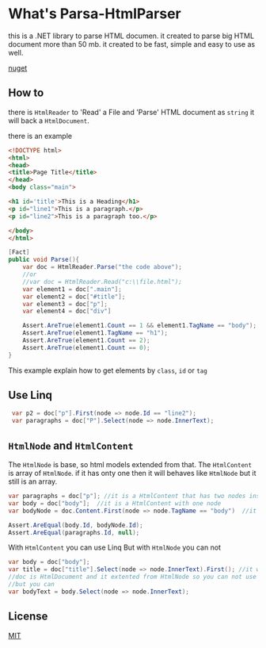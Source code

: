 # What's Parsa-HtmlParser
this is a .NET library to parse HTML documen. it created to parse big HTML document more than 50 mb. it created to be fast, simple and easy to use as well.

[nuget](https://www.nuget.org/packages/Parsa-HtmlParser/)

## How to

there is `HtmlReader` to 'Read' a File and 'Parse' HTML document as `string` it will back a `HtmlDocument`.

there is an example
```html
<!DOCTYPE html>
<html>
<head>
<title>Page Title</title>
</head>
<body class="main">

<h1 id='title'>This is a Heading</h1>
<p id="line1">This is a paragraph.</p>
<p id="line2">This is a paragraph too.</p>

</body>
</html>
```
```C#
[Fact]
public void Parse(){
    var doc = HtmlReader.Parse("the code above");
    //or
    //var doc = HtmlReader.Read("c:\\file.html");
    var element1 = doc[".main"];
    var element2 = doc["#title"];
    var element3 = doc["p"];
    var element4 = doc["div"]

    Assert.AreTrue(element1.Count == 1 && element1.TagName == "body");
    Assert.AreTrue(element1.TagName == "h1");
    Assert.AreTrue(element1.Count == 2);
    Assert.AreTrue(element1.Count == 0);
}
```
This example explain how to get elements by `class`, `id` or `tag`

## Use Linq

```C#
 var p2 = doc["p"].First(node => node.Id == "line2");
 var paragraphs = doc["P"].Select(node => node.InnerText);
```

## `HtmlNode` and `HtmlContent`
The `HtmlNode` is base, so html models extended from that.
The `HtmlContent` is array of `HtmlNode`. if it has onty one then it will behaves like `HtmlNode` but it still is an array.

```C#
var paragraphs = doc["p"]; //it is a HtmlContent that has two nodes inside
var body = doc["body"];  //it is a HtmlContent with one node
var bodyNode = doc.Content.First(node => node.TagName == "body")  //it is a HtmlNode that has Content as HtmlContent 

Assert.AreEqual(body.Id, bodyNode.Id);
Assert.AreEqual(paragraphs.Id, null);
```
With `HtmlContent` you can use Linq But with `HtmlNode` you can not
```c#
var body = doc["body"];
var title = doc["title"].Select(node => node.InnerText).First(); //it will be "Page Title"
//doc is HtmlDocument and it extented from HtmlNode so you can not use doc.Select(...)
//but you can
var bodyText = body.Select(node => node.InnerText);
```

## License
[MIT]()
